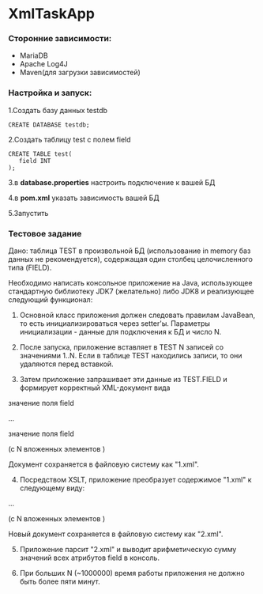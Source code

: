 # XmlTaskApp
### Сторонние зависимости:  
- MariaDB
- Apache Log4J 
- Maven(для загрузки зависимостей)
   
### Настройка и запуск:  
1.Создать базу данных testdb
 ~~~  
 CREATE DATABASE testdb;
 ~~~  
2.Создать таблицу test c полем field  
 ~~~  
 CREATE TABLE test(
	field INT
);
 ~~~  
 3.в **database.properties** настроить подключение к вашей БД  
 
 4.в **pom.xml** указать зависимость вашей БД  
 
 5.Запустить
 
 ### Тестовое задание  
 Дано: таблица TEST в произвольной БД (использование in memory баз данных не рекомендуется), содержащая один столбец целочисленного типа (FIELD).

Необходимо написать консольное приложение на Java, использующее стандартную библиотеку JDK7 (желательно) либо JDK8 и реализующее следующий функционал:

1. Основной класс приложения должен следовать правилам JavaBean, то есть инициализироваться через setter'ы. Параметры инициализации - данные для подключения к БД и число N.

2. После запуска, приложение вставляет в TEST N записей со значениями 1..N. Если в таблице TEST находились записи, то они удаляются перед вставкой.

3. Затем приложение запрашивает эти данные из TEST.FIELD и формирует корректный XML-документ вида

<entries>

<entry>

<field>значение поля field</field>

</entry>

...

<entry>

<field>значение поля field</field>

</entry>

</entries>

(с N вложенных элементов <entry>)

Документ сохраняется в файловую систему как "1.xml".

4. Посредством XSLT, приложение преобразует содержимое "1.xml" к следующему виду:

<entries>

<entry field="значение поля field">

...

<entry field="значение поля field">

</entries>

(с N вложенных элементов <entry>)

Новый документ сохраняется в файловую систему как "2.xml".

5. Приложение парсит "2.xml" и выводит арифметическую сумму значений всех атрибутов field в консоль.

6. При больших N (~1000000) время работы приложения не должно быть более пяти минут.
 
